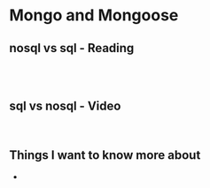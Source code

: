 # Mongo and Mongoose



## nosql vs sql - Reading

</br>




</br>

## sql vs nosql - Video
</br>







## Things I want to know more about
- 


